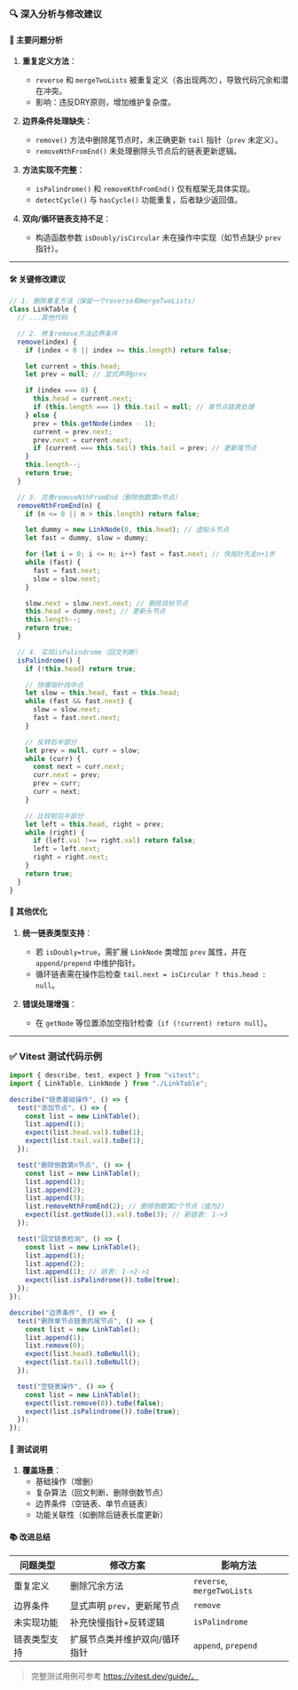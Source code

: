 ### 🔍 深入分析与修改建议

#### 🧩 主要问题分析
1. **重复定义方法**：
   - `reverse` 和 `mergeTwoLists` 被重复定义（各出现两次），导致代码冗余和潜在冲突。
   - 影响：违反DRY原则，增加维护复杂度。

2. **边界条件处理缺失**：
   - `remove()` 方法中删除尾节点时，未正确更新 `tail` 指针（`prev` 未定义）。
   - `removeNthFromEnd()` 未处理删除头节点后的链表更新逻辑。

3. **方法实现不完整**：
   - `isPalindrome()` 和 `removeKthFromEnd()` 仅有框架无具体实现。
   - `detectCycle()` 与 `hasCycle()` 功能重复，后者缺少返回值。

4. **双向/循环链表支持不足**：
   - 构造函数参数 `isDoubly/isCircular` 未在操作中实现（如节点缺少 `prev` 指针）。

---

#### 🛠️ 关键修改建议
```javascript
// 1. 删除重复方法（保留一个reverse和mergeTwoLists）
class LinkTable {
  // ...其他代码

  // 2. 修复remove方法边界条件
  remove(index) {
    if (index < 0 || index >= this.length) return false;

    let current = this.head;
    let prev = null; // 显式声明prev

    if (index === 0) {
      this.head = current.next;
      if (this.length === 1) this.tail = null; // 单节点链表处理
    } else {
      prev = this.getNode(index - 1);
      current = prev.next;
      prev.next = current.next;
      if (current === this.tail) this.tail = prev; // 更新尾节点
    }
    this.length--;
    return true;
  }

  // 3. 完善removeNthFromEnd（删除倒数第n节点）
  removeNthFromEnd(n) {
    if (n <= 0 || n > this.length) return false;

    let dummy = new LinkNode(0, this.head); // 虚拟头节点
    let fast = dummy, slow = dummy;

    for (let i = 0; i <= n; i++) fast = fast.next; // 快指针先走n+1步
    while (fast) {
      fast = fast.next;
      slow = slow.next;
    }

    slow.next = slow.next.next; // 删除目标节点
    this.head = dummy.next; // 更新头节点
    this.length--;
    return true;
  }

  // 4. 实现isPalindrome（回文判断）
  isPalindrome() {
    if (!this.head) return true;

    // 快慢指针找中点
    let slow = this.head, fast = this.head;
    while (fast && fast.next) {
      slow = slow.next;
      fast = fast.next.next;
    }

    // 反转后半部分
    let prev = null, curr = slow;
    while (curr) {
      const next = curr.next;
      curr.next = prev;
      prev = curr;
      curr = next;
    }

    // 比较前后半部分
    let left = this.head, right = prev;
    while (right) {
      if (left.val !== right.val) return false;
      left = left.next;
      right = right.next;
    }
    return true;
  }
}
```

#### 📌 其他优化
1. **统一链表类型支持**：
   - 若 `isDoubly=true`，需扩展 `LinkNode` 类增加 `prev` 属性，并在 `append/prepend` 中维护指针。
   - 循环链表需在操作后检查 `tail.next = isCircular ? this.head : null`。

2. **错误处理增强**：
   - 在 `getNode` 等位置添加空指针检查（`if (!current) return null`）。

---

### ✅ Vitest 测试代码示例
```javascript
import { describe, test, expect } from "vitest";
import { LinkTable, LinkNode } from "./LinkTable";

describe("链表基础操作", () => {
  test("添加节点", () => {
    const list = new LinkTable();
    list.append(1);
    expect(list.head.val).toBe(1);
    expect(list.tail.val).toBe(1);
  });

  test("删除倒数第n节点", () => {
    const list = new LinkTable();
    list.append(1);
    list.append(2);
    list.append(3);
    list.removeNthFromEnd(2); // 删除倒数第2个节点（值为2）
    expect(list.getNode(1).val).toBe(3); // 新链表: 1->3
  });

  test("回文链表检测", () => {
    const list = new LinkTable();
    list.append(1);
    list.append(2);
    list.append(1); // 链表: 1->2->1
    expect(list.isPalindrome()).toBe(true);
  });
});

describe("边界条件", () => {
  test("删除单节点链表的尾节点", () => {
    const list = new LinkTable();
    list.append(1);
    list.remove(0);
    expect(list.head).toBeNull();
    expect(list.tail).toBeNull();
  });

  test("空链表操作", () => {
    const list = new LinkTable();
    expect(list.remove(0)).toBe(false);
    expect(list.isPalindrome()).toBe(true);
  });
});
```

#### 🔧 测试说明
1. **覆盖场景**：
   - 基础操作（增删）
   - 复杂算法（回文判断、删除倒数节点）
   - 边界条件（空链表、单节点链表）
   - 功能关联性（如删除后链表长度更新）
#### 📚 改进总结
| **问题类型**       | **修改方案**                          | **影响方法**               |
|--------------------|--------------------------------------|--------------------------|
| 重复定义           | 删除冗余方法                         | `reverse`, `mergeTwoLists` |
| 边界条件           | 显式声明 `prev`，更新尾节点          | `remove`                 |
| 未实现功能         | 补充快慢指针+反转逻辑                | `isPalindrome`           |
| 链表类型支持       | 扩展节点类并维护双向/循环指针        | `append`, `prepend`      |

> 完整测试用例可参考 https://vitest.dev/guide/。